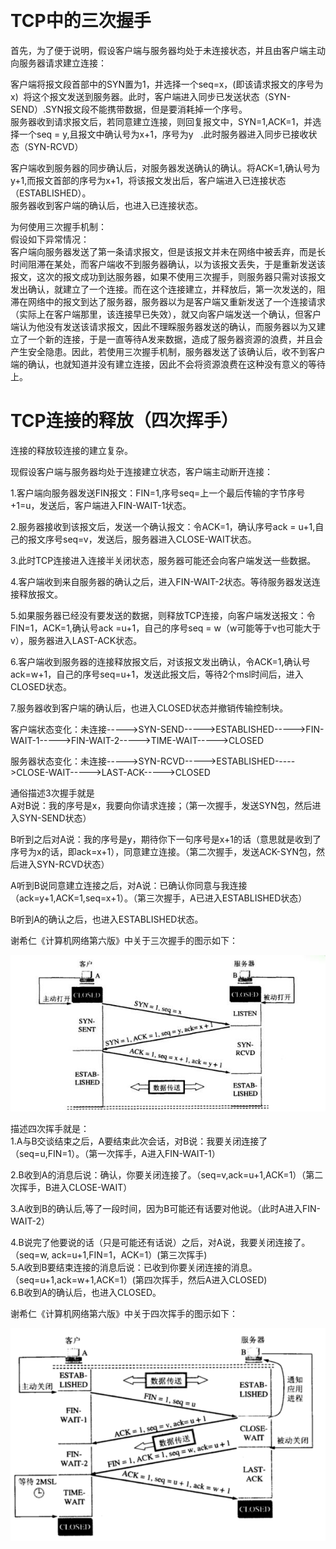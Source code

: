 ​
# TCP中的三次握手  
首先，为了便于说明，假设客户端与服务器均处于未连接状态，并且由客户端主动向服务器请求建立连接：  


客户端将报文段首部中的SYN置为1，并选择一个seq=x，(即该请求报文的序号为x)  将这个报文发送到服务器。此时，客户端进入同步已发送状态（SYN-SEND）.SYN报文段不能携带数据，但是要消耗掉一个序号。  
服务器收到请求报文后，若同意建立连接，则回复报文中，SYN=1,ACK=1，并选择一个seq = y,且报文中确认号为x+1，序号为y   .此时服务器进入同步已接收状态（SYN-RCVD）  


客户端收到服务器的同步确认后，对服务器发送确认的确认。将ACK=1,确认号为y+1,而报文首部的序号为x+1，将该报文发出后，客户端进入已连接状态（ESTABLISHED）。  
服务器收到客户端的确认后，也进入已连接状态。  


为何使用三次握手机制：  
假设如下异常情况：  
客户端向服务器发送了第一条请求报文，但是该报文并未在网络中被丢弃，而是长时间阻滞在某处，而客户端收不到服务器确认，以为该报文丢失，于是重新发送该报文，这次的报文成功到达服务器，如果不使用三次握手，则服务器只需对该报文发出确认，就建立了一个连接。而在这个连接建立，并释放后，第一次发送的，阻滞在网络中的报文到达了服务器，服务器以为是客户端又重新发送了一个连接请求（实际上在客户端那里，该连接早已失效），就又向客户端发送一个确认，但客户端认为他没有发送该请求报文，因此不理睬服务器发送的确认，而服务器以为又建立了一个新的连接，于是一直等待A发来数据，造成了服务器资源的浪费，并且会产生安全隐患。因此，若使用三次握手机制，服务器发送了该确认后，收不到客户端的确认，也就知道并没有建立连接，因此不会将资源浪费在这种没有意义的等待上。  

# TCP连接的释放（四次挥手）
连接的释放较连接的建立复杂。  


现假设客户端与服务器均处于连接建立状态，客户端主动断开连接：  


1.客户端向服务器发送FIN报文：FIN=1,序号seq=上一个最后传输的字节序号+1=u，发送后，客户端进入FIN-WAIT-1状态。  


2.服务器接收到该报文后，发送一个确认报文：令ACK=1，确认序号ack = u+1,自己的报文序号seq=v，发送后，服务器进入CLOSE-WAIT状态。  

3.此时TCP连接进入连接半关闭状态，服务器可能还会向客户端发送一些数据。  

4.客户端收到来自服务器的确认之后，进入FIN-WAIT-2状态。等待服务器发送连接释放报文。  

5.如果服务器已经没有要发送的数据，则释放TCP连接，向客户端发送报文：令FIN=1，ACK=1,确认号ack =u+1，自己的序号seq = w（w可能等于v也可能大于v），服务器进入LAST-ACK状态。  

6.客户端收到服务器的连接释放报文后，对该报文发出确认，令ACK=1,确认号ack=w+1，自己的序号seq=u+1，发送此报文后，等待2个msl时间后，进入CLOSED状态。  

7.服务器收到客户端的确认后，也进入CLOSED状态并撤销传输控制块。  

客户端状态变化：未连接----->SYN-SEND----->ESTABLISHED----->FIN-WAIT-1----->FIN-WAIT-2----->TIME-WAIT----->CLOSED  

服务器状态变化：未连接----->SYN-RCVD----->ESTABLISHED----->CLOSE-WAIT----->LAST-ACK----->CLOSED  

通俗描述3次握手就是  
A对B说：我的序号是x，我要向你请求连接；（第一次握手，发送SYN包，然后进入SYN-SEND状态）  

B听到之后对A说：我的序号是y，期待你下一句序号是x+1的话（意思就是收到了序号为x的话，即ack=x+1），同意建立连接。（第二次握手，发送ACK-SYN包，然后进入SYN-RCVD状态）  

A听到B说同意建立连接之后，对A说：已确认你同意与我连接（ack=y+1,ACK=1,seq=x+1）。（第三次握手，A已进入ESTABLISHED状态）  

B听到A的确认之后，也进入ESTABLISHED状态。  

谢希仁《计算机网络第六版》中关于三次握手的图示如下：  

![img](../image/834979f19120d085b5a1e9be2c267869.png)  

描述四次挥手就是：  
1.A与B交谈结束之后，A要结束此次会话，对B说：我要关闭连接了（seq=u,FIN=1）。（第一次挥手，A进入FIN-WAIT-1）  

2.B收到A的消息后说：确认，你要关闭连接了。（seq=v,ack=u+1,ACK=1）（第二次挥手，B进入CLOSE-WAIT）  

3.A收到B的确认后,等了一段时间，因为B可能还有话要对他说。（此时A进入FIN-WAIT-2）  

4.B说完了他要说的话（只是可能还有话说）之后，对A说，我要关闭连接了。（seq=w, ack=u+1,FIN=1，ACK=1）(第三次挥手)  
5.A收到B要结束连接的消息后说：已收到你要关闭连接的消息。（seq=u+1,ack=w+1,ACK=1）(第四次挥手，然后A进入CLOSED)  
6.B收到A的确认后，也进入CLOSED。  

谢希仁《计算机网络第六版》中关于四次挥手的图示如下：  

![img](../image/f2a2b0225327b3060592d5deb7bf4acb.png)  



​
